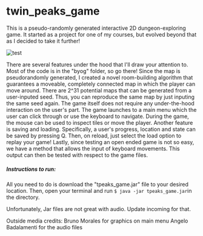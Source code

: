 # twin_peaks_game
This is a pseudo-randomly generated interactive 2D dungeon-exploring game. It started as a project for one of my courses, but evolved beyond that as I decided to take it further! 

![test](twin_peaks_game/media/game_ex.xcf)

There are several features under the hood that I'll draw your attention to. Most of the code is in the "byog" folder, so go there! Since the map is pseudorandomly generated, I created a novel room-building algorithm that guarantees a moveable, completely connected map in which the player can move around. There are 2^31 potential maps that can be generated from a user-inputed seed. Thus, you can reproduce the same map by just inputing the same seed again. The game itself does not require any under-the-hood interaction on the user's part. The game launches to a main menu which the user can click through or use the keyboard to navigate. During the game, the mouse can be used to inspect tiles or move the player. Another feature is saving and loading. Specifically, a user's progress, location and state can be saved by pressing Q. Then, on reload, just select the load option to replay your game! Lastly, since testing an open ended game is not so easy, we have a method that allows the input of keyboard movements. This output can then be tested with respect to the game files.

##### Instructions to run:
All you need to do is download the "tpeaks_game.jar" file to your desired location. Then, open your terminal and run ```$ java -jar tpeaks_game.jar```in the directory. 

Unfortunately, Jar files are not great with audio. Update incoming for that. 

Outside media credits:
Bruno Morales for graphics on main menu
Angelo Badalamenti for the audio files
